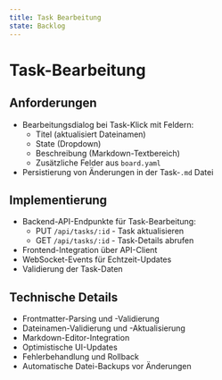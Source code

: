 ```yaml
---
title: Task Bearbeitung
state: Backlog
---
```

# Task-Bearbeitung

## Anforderungen

- Bearbeitungsdialog bei Task-Klick mit Feldern:
  - Titel (aktualisiert Dateinamen)
  - State (Dropdown)
  - Beschreibung (Markdown-Textbereich)
  - Zusätzliche Felder aus `board.yaml`
- Persistierung von Änderungen in der Task-`.md` Datei

## Implementierung

- Backend-API-Endpunkte für Task-Bearbeitung:
  - PUT `/api/tasks/:id` - Task aktualisieren
  - GET `/api/tasks/:id` - Task-Details abrufen
- Frontend-Integration über API-Client
- WebSocket-Events für Echtzeit-Updates
- Validierung der Task-Daten

## Technische Details

- Frontmatter-Parsing und -Validierung
- Dateinamen-Validierung und -Aktualisierung
- Markdown-Editor-Integration
- Optimistische UI-Updates
- Fehlerbehandlung und Rollback
- Automatische Datei-Backups vor Änderungen 